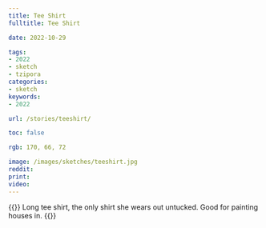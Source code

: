 ```yaml
---
title: Tee Shirt
fulltitle: Tee Shirt

date: 2022-10-29

tags: 
- 2022
- sketch
- tzipora
categories:
- sketch
keywords:
- 2022

url: /stories/teeshirt/

toc: false

rgb: 170, 66, 72

image: /images/sketches/teeshirt.jpg
reddit:
print:
video:
---
```

{{<hint caption>}}
Long tee shirt, the only shirt she wears out untucked. Good for painting houses in.
{{</hint>}}